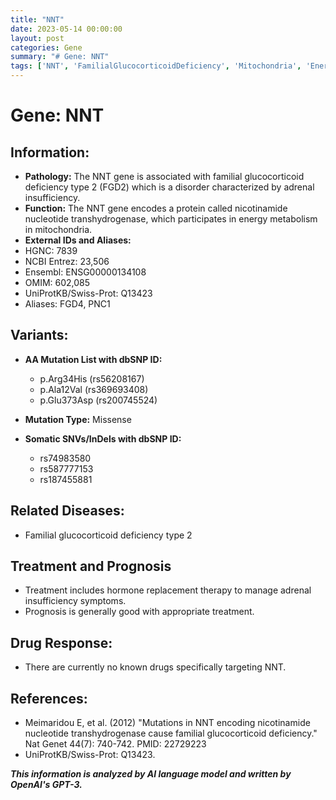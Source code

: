 ```yaml
---
title: "NNT"
date: 2023-05-14 00:00:00
layout: post
categories: Gene
summary: "# Gene: NNT"
tags: ['NNT', 'FamilialGlucocorticoidDeficiency', 'Mitochondria', 'EnergyMetabolism', 'MissenseMutation', 'HormoneReplacementTherapy', 'Prognosis', 'DrugResponse']
---
```


# Gene: NNT

## Information:
- **Pathology:** The NNT gene is associated with familial glucocorticoid deficiency type 2 (FGD2) which is a disorder characterized by adrenal insufficiency.
- **Function:** The NNT gene encodes a protein called nicotinamide nucleotide transhydrogenase, which participates in energy metabolism in mitochondria.
- **External IDs and Aliases:** 
 - HGNC: 7839 
 - NCBI Entrez: 23,506 
 - Ensembl: ENSG00000134108 
 - OMIM: 602,085 
 - UniProtKB/Swiss-Prot: Q13423
 - Aliases: FGD4, PNC1 

## Variants:
- **AA Mutation List with dbSNP ID:**
  - p.Arg34His (rs56208167)  
  - p.Ala12Val (rs369693408)
  - p.Glu373Asp (rs200745524)
- **Mutation Type:** Missense

- **Somatic SNVs/InDels with dbSNP ID:**
  - rs74983580
  - rs587777153
  - rs187455881

## Related Diseases:
- Familial glucocorticoid deficiency type 2

## Treatment and Prognosis
- Treatment includes hormone replacement therapy to manage adrenal insufficiency symptoms.
- Prognosis is generally good with appropriate treatment.

## Drug Response:
- There are currently no known drugs specifically targeting NNT.

## References:
- Meimaridou E, et al. (2012) "Mutations in NNT encoding nicotinamide nucleotide transhydrogenase cause familial glucocorticoid deficiency." Nat Genet 44(7): 740-742. PMID: 22729223 
- UniProtKB/Swiss-Prot: Q13423.

**_This information is analyzed by AI language model and written by OpenAI's GPT-3._**